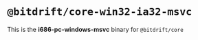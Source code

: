 # `@bitdrift/core-win32-ia32-msvc`

This is the **i686-pc-windows-msvc** binary for `@bitdrift/core`
